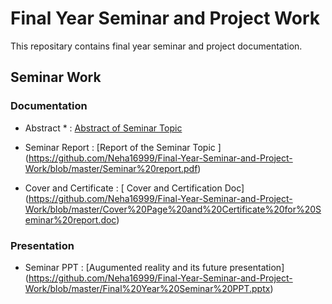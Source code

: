 # Final Year Seminar and Project Work

This repositary contains final year seminar and project documentation.

## Seminar Work

###  Documentation  

* Abstract * :  [Abstract of Seminar Topic ](https://github.com/Neha16999/Final-Year-Seminar-and-Project-Work/blob/master/Seminar%20abstract.docx)

* Seminar Report : [Report of the Seminar Topic ] (https://github.com/Neha16999/Final-Year-Seminar-and-Project-Work/blob/master/Seminar%20report.pdf)

* Cover and Certificate : [ Cover and Certification Doc] (https://github.com/Neha16999/Final-Year-Seminar-and-Project-Work/blob/master/Cover%20Page%20and%20Certificate%20for%20Seminar%20report.doc)

 
### Presentation

* Seminar PPT :  [Augumented reality and its future presentation] (https://github.com/Neha16999/Final-Year-Seminar-and-Project-Work/blob/master/Final%20Year%20Seminar%20PPT.pptx)

